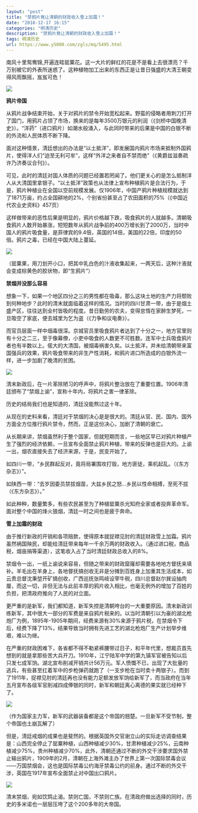 ```yaml
---
layout: "post"
title: "禁鸦片竟让清朝的财政收入雪上加霜！"
date: "2018-12-17 16:15"
categories: "明清历史"
description: "禁鸦片竟让清朝的财政收入雪上加霜！"
tags: 明清历史
url: https://www.y5000.com/zgls/mq/5495.html
---
```






南风十里鸳鸯锦,开遍连畦罂粟花。这一大片的鲜红的花是不是看上去很漂亮？千万别被它的外表所迷惑了。这种植物加工出来的东西正是让昔日强盛的大清王朝变得风雨飘摇，岌岌可危！

![](https://img.y5000.com/uploads/allimg/161118/8-16111Q42S3W0.jpg)

**鸦片帝国**

从鸦片战争结束开始，关于对鸦片的禁令开始宽松起来。野蛮的侵略者用刺刀打开了国门，用鸦片占领了市场，换来的是每年3500万银元的利润（《剑桥中国晚清史》）。“洋药”（进口鸦片）如潮水般涌入，与此同时带来的后果是中国的白银不断的外流和人民体质不断下降。

面对这种情景，清廷想出的办法是“以土抵洋”，即发展国内鸦片市场来抵制外国鸦片，使得洋人们“迨至无利可牟”，这样“外洋之来者自不禁而绝”（《黄爵兹滋奏疏许乃济奏议合刊》）。

可见，此时的清廷对国人体质的问题已经置若罔闻了。他们更关心的是怎么抵制洋人从大清国里拿银子。“以土抵洋”政策也从法律上宣布种植鸦片是合法行为，于是，鸦片种植业在全国以空前规模发展。仅1906年，中国产鸦片种植规模就达到了1871万亩，约占全国耕地的2%，个别省份甚至占了农田面积的75%（《中国近代农业史资料》457页）

这样做带来的恶性后果是明显的，鸦片价格越下跌，吸食鸦片的人就越多。清朝吸食鸦片人数开始暴涨，短短数年从鸦片战争前的400万增长到了2000万，当时中国人的鸦片吸食量，是菲律宾的9.4倍，英国的14倍，美国的22倍，印度的50倍。鸦片之毒，已经在中国大陆上蔓延。

![](https://img.y5000.com/uploads/allimg/161118/8-16111Q42T2Q3.jpg)

（罂粟果，用刀划开小口，把其中乳白色的汁液收集起来，一两天后，这种汁液就会变成棕黄色的胶状物，即“生鸦片”）

**禁烟并没那么容易**

想象一下，如果一个地区四分之三的男性都在吸毒，那么这块土地的生产力将颓败到何种地步？此时的清末就面临着这样的情况。当时的四川甘肃一带，由于是烟土盛产区，往往达到全村皆吸的程度。昔日勤劳的农夫，变得怠惰在家醉生梦死，一旦吸空了家底，便去城里为乞为盗（《力争和议电奏》）。

而官员层面一样中烟毒很深。京城官员里吸食鸦片者达到了十分之一，地方官里则有十分之二三，至于像幕僚，小吏中吸食的人数更不可胜数。连军中士兵吸食鸦片者也有半数以上。偌大的大清国，被烟毒祸害久矣。以土抵洋，并未给清朝带来富国强兵的效果，鸦片吸食带来的非生产性消耗，和鸦片进口所造成的白银外流一样，进一步加剧了晚清的贫困。

![](https://img.y5000.com/uploads/allimg/161118/1436454008-0.jpg)

清末新政后，在一片革除陋习的呼声中，将鸦片整治放在了重要位置。1906年清廷颁布了“禁烟上谕”，宣称十年内，将鸦片之害一律革除。

历史的结局我们也是知道的，清廷没能熬过这十年。

从现在的史料来看，清廷对于禁烟的决心是是很大的。清廷从官、民、国内、国外方面全方位推行鸦片禁令，然而，正是这份决心，加剧了清朝的衰亡。

从长期来讲，禁烟虽然利于整个国家，但就短期而言，一些地区早已对鸦片种植产生了强烈的经济依赖，一旦宣布全面禁止鸦片种植，带来的反弹也是巨大的。上谕一出，烟农直接失去了经济来源，于是，民变开始了。

如四川一带，“乡民群起反对，竟将局署围攻打毁，地方匪徒，乘机起乱。（《东方杂志》）”。

如陕西一带：“去岁因委员禁拔烟苗，大兹乡民之怒...乡民以性命相搏，至死不拔（《东方杂志》）。”

如此种种，数量繁多，有些农民甚至为了种植罂粟杀光知府全家或者投奔革命军。面对整个中国的烽火狼烟，清廷一时之间也是疲于奔命。

**雪上加霜的财政**

由于推行新政的开销和各项赔款，使得原本就捉襟见肘的清廷财政雪上加霜。鸦片虽然祸国殃民，却能给清廷带来每年一千余万两的财政收入。（通过进口税，商品税，烟亩捐等渠道），这笔收入占了当时清廷财政总收入的8%。

禁烟令一出，一纸上谕说来容易，但随之带来的财政窟窿却需要各地地方督抚来填补。羊毛出在羊身上，各地督抚搞创收无非是分摊到百姓身上加重其生活成本，如云贵总督沈秉堃开矿搞创收，广西巡抚张鸣岐设宰牛税，四川总督赵尔巽设抽肉厘，而这一切，非但无法与此前丰厚的鸦片收入相比，也毫无例外的增加了百姓的负担，把清政府推向了人民的对立面。

更严重的是新军，我们都知道，新军失控是清朝垮台的一大重要原因。清末新政训练新军，其中很大一部分的军费是来自鸦片税来的。以当时清朝引以为豪的湖北枪炮厂为例，1895年-1905年期间，经费来源有30%来源于鸦片税，在禁烟令下后，经费下降了13%，结果导致当时拥有先进工艺的湖北枪炮厂生产计划举步维艰，难以为继。

在严重的财政困难下，各省都不得不勒紧裤腰带过日子，和平年代里，想裁员首先想到的就是拿那些苦大兵开刀。1910年，江宁陆军中学的第九镇军官被告知以后只发七成军饷。湖北宣布削减开销共计56万元。军人愤慨不已，出现了大批量的逃兵，有些甚至扛着军中的步枪弹药就跑了（一支步枪在当时卖十两银子）。而到了1911年，捉襟见肘的清廷再也没有能力足额发放军饷给新军了，而当政府在当年五月宣布各级军官削减四成俸银的同时，新军和朝廷离心离德的果实就已经种下了。

![](https://img.y5000.com/uploads/allimg/161118/8-16111Q42Z22Z.jpg)

（作为国家主力军，新军的武器装备都是这个帝国的翘楚。一旦新军不受节制，整个帝国也土崩瓦解了）

但是，清廷戒烟的成果也是斐然的。根据英国外交官谢立山的实际走访调查结果是：山西完全停止了罂粟种植，山西种植减少30%，甘肃种植减少25%，云南种植减少75%，贵州种植减少70%，此外，清朝还通过不断的外交干涉要求国外禁止输出鸦片，1909年的2月，清朝在上海外滩主办了世界上第一次国际禁毒会议——万国禁烟会，这也是国际禁毒公约海牙禁毒公约的前身。通过不断的外交干涉，英国在1917年宣布全面禁止对中国出口鸦片。

![](https://img.y5000.com/uploads/allimg/161118/1436456196-1.jpg)

清末禁烟，宛如饮鸩止渴。禁则亡国，不禁则亡族。在清政府做出选择的同时，历史的多米诺也一层层压垮了这个200多年的大帝国。

